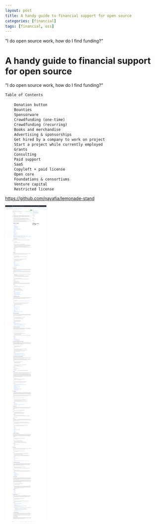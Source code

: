 ```yaml
---
layout: post
title: A handy guide to financial support for open source
categories: [financial]
tags: [financial, oss]
--- 
```


"I do open source work, how do I find funding?"

# A handy guide to financial support for open source

"I do open source work, how do I find funding?"
```
Table of Contents

    Donation button
    Bounties
    Sponsorware
    Crowdfunding (one-time)
    Crowdfunding (recurring)
    Books and merchandise
    Advertising & sponsorships
    Get hired by a company to work on project
    Start a project while currently employed
    Grants
    Consulting
    Paid support
    SaaS
    Copyleft + paid license
    Open core
    Foundations & consortiums
    Venture capital
    Restricted license
```

<https://github.com/nayafia/lemonade-stand>

![](../pic/20220908140840.png)  
